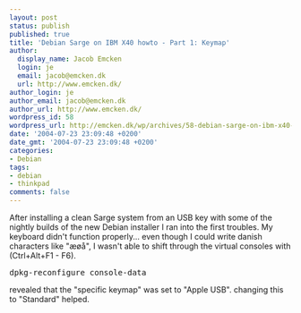 ```yaml
---
layout: post
status: publish
published: true
title: 'Debian Sarge on IBM X40 howto - Part 1: Keymap'
author:
  display_name: Jacob Emcken
  login: je
  email: jacob@emcken.dk
  url: http://www.emcken.dk/
author_login: je
author_email: jacob@emcken.dk
author_url: http://www.emcken.dk/
wordpress_id: 58
wordpress_url: http://emcken.dk/wp/archives/58-debian-sarge-on-ibm-x40-howto-part-1-keymap.html
date: '2004-07-23 23:09:48 +0200'
date_gmt: '2004-07-23 23:09:48 +0200'
categories:
- Debian
tags:
- debian
- thinkpad
comments: false
---
```

After installing a clean Sarge system from an USB key with some of the nightly builds of the new Debian installer I ran into the first troubles.
My keyboard didn't function properly... even though I could write danish characters like "&aelig;&oslash;&aring;", I wasn't able to shift through the virtual consoles with (Ctrl+Alt+F1 - F6).

<pre>dpkg-reconfigure console-data</pre>
revealed that the "specific keymap" was set to "Apple USB".
changing this to "Standard" helped.

